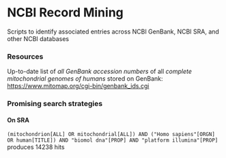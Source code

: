 # NCBI Record Mining
Scripts to identify associated entries across NCBI GenBank, NCBI SRA, and other NCBI databases

### Resources
Up-to-date list of *all GenBank accession numbers* of all *complete mitochondrial genomes of humans* stored on GenBank:
https://www.mitomap.org/cgi-bin/genbank_ids.cgi

### Promising search strategies

#### On SRA
```(mitochondrion[ALL] OR mitochondrial[ALL]) AND ("Homo sapiens"[ORGN] OR human[TITLE]) AND "biomol dna"[PROP] AND "platform illumina"[PROP]``` produces 14238 hits
